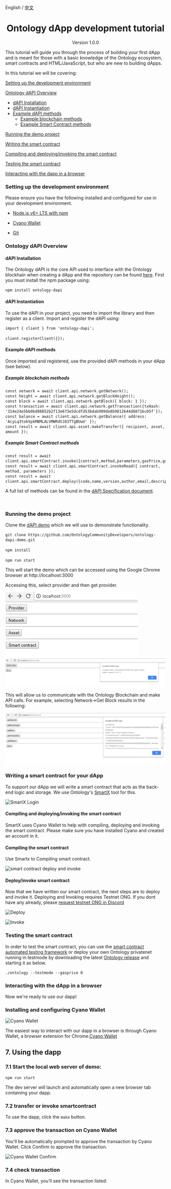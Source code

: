 English / [中文](./ontology_dapp_dev_tutorial_zh.html)

<h1 align="center">Ontology dApp development tutorial</h1>
<p align="center" class="version">Version 1.0.0 </p>

This tutorial will guide you through the process of building your first dApp and is meant for those with a basic knowledge of the Ontology ecosystem, smart contracts and HTML/JavaScript, but who are new to building dApps.

In this tutorial we will be covering:

[Setting up the development environment](#setting-up-the-development-environment)

[Ontology dAPI Overview](#ontology-dAPI-overview)
+ [dAPI Installation](#dapi-installation)
+ [dAPI Instantiation](#dapi-instantiation)
+ [Example dAPI methods](#example-dapi-methods)
	+ [Example blockchain methods](#example-blockchain-methods)
	+ [Example Smart Contract methods](#example-smart-contract-methods)

[Running the demo project](#running-the-demo-project)

[Writing the smart contract](#write-SC)

[Compiling and deploying/invoking the smart contract](#deploy-SC)

[Testing the smart contract](#test-SC)

[Interacting with the dapp in a browser](#interact-dapp) <p>



### Setting up the development environment

Please ensure you have the following installed and configured for use in your development environment.

- [Node.js v6+ LTS with npm](https://nodejs.org/en/)

- [Cyano Wallet]( https://chrome.google.com/webstore/detail/ontology-web-wallet/dkdedlpgdmmkkfjabffeganieamfklkm)

- [Git](https://git-scm.com/)<p>


### Ontology dAPI Overview
#### dAPI Installation
The Ontology dAPI is the core API used to interface with the Ontology blockhain when creating a dApp and the repository can be found [here](https://github.com/ontio/ontology-dapi). First you must install the npm package using: 

```
npm install ontology-dapi
```

#### dAPI Instantiation

To use the dAPI in your project, you need to import the library and then register as a client.
Import and register the dAPI using:
```
import { client } from 'ontology-dapi';

client.registerClient({});
```

#### Example dAPI methods
Once imported and registered, use the provided dAPI methods in your dApp (see below).
##### Example blockchain methods
```
const network = await client.api.network.getNetwork();
const height = await client.api.network.getBlockHeight();
const block = await client.api.network.getBlock({ block: 1 });
const transaction = await client.api.network.getTransaction({txHash: '314e24e5bb0bd88852b2f13e673e5dcdfd53bdab909de8b9812644d6871bc05f'});
const balance = await client.api.network.getBalance({ address: 'AcyLq3tokVpkMBMLALVMWRdVJ83TTgBUwU' });
const result = await client.api.asset.makeTransfer({ recipient, asset, amount });
```

##### Example Smart Contract methods
```
const result = await client.api.smartContract.invoke({contract,method,parameters,gasPrice,gasLimit,requireIdentity});
const result = await client.api.smartContract.invokeRead({ contract, method, parameters });
const result = await client.api.smartContract.deploy({code,name,version,author,email,description,needStorage,gasPrice,gasLimit});
```

A full list of methods can be found in the [dAPI Specification document](https://github.com/backslash47/OEPs/blob/oep-dapp-api/OEP-6/OEP-6.mediawiki). <p><br> 


### Running the demo project

Clone the [dAPI demo](https://github.com/OntologyCommunityDevelopers/ontology-dapi-demo) which we will use to demonstrate functionality.

```
git clone https://github.com/OntologyCommunityDevelopers/ontology-dapi-demo.git

npm install

npm run start
```

This will start the demo which can be accessed using the Google Chrome browser at http://localhost:3000

Accessing this, select provider and then get provider.

![dApp Demo Provider](../docs/lib/images/dappdemofirstscreen.png)
![dApp Demo Get Provider](../docs/lib/images/dappdemoregisterprovider.png)

This will allow us to communicate with the Ontology Blockchain and make API calls.  For example, selecting Network->Get Block results in the following:

![dApp Demo getBlock](../docs/lib/images/dappdemonetworkblock.png)


### Writing a smart contract for your dApp


To support our dApp we will write a smart contract that acts as the back-end logic and storage. We use Ontology's [SmartX](http://smartx.ont.io/) tool for this. 


![SmartX Login](../docs/lib/images/smartx.png)


#### Compiling and deploying/invoking the smart contract

SmartX uses Cyano Wallet to help with compiling, deploying and invoking the smart contract. Please make sure you have installed Cyano and created an account in it.

#### Compiling the smart contract

Use Smartx to Compiling smart contract.

![smart contract deploy and invoke](../docs/lib/images/smartx-deploy.png)

#### Deploy/invoke smart contract

Now that we have written our smart contract, the next steps are to deploy and invoke it. Deploying and Invoking requires Testnet ONG.  If you dont have any already, please [request testnet ONG in Discord](https://discordapp.com/channels/400884201773334540/453499298097922068)



![Deploy](https://s1.ax1x.com/2018/09/03/PzhTCd.png)

<p>

![Invoke](https://s1.ax1x.com/2018/09/03/Pz5JO0.png) <p>

### Testing the smart contract

In order to test the smart contract, you can use the [smart contract automated testing framework](https://github.com/lucas7788/pythontest) or deploy your own Ontology privatenet running in testmode by downloading the latest [Ontology release](https://github.com/ontio/ontology/releases) and starting it as below.
```
./ontology --testmode --gasprice 0

```


### Interacting with the dApp in a browser

Now we're ready to use our dapp!

### Installing and configuring Cyano Wallet


![Cyano Wallet](../docs/lib/images/cyano-wallet.png)

The easiest way to interact with our dapp in a browser is through Cyano Wallet, a browser extension for Chrome.[Cyano Wallet](https://github.com/OntologyCommunityDevelopers/cyano-wallet)


## 7. Using the dapp


### 7.1 Start the local web server of demo:

```
npm run start

```

The dev server will launch and automatically open a new browser tab containing your dapp.


### 7.2 transfer or invoke smartcontract

To use the dapp, click the ```make``` button.

### 7.3 approve the transaction on Cyano Wallet

You'll be automatically prompted to approve the transaction by Cyano Wallet. Click Confirm to approve the transaction.

![Cyano Wallet Confirm](../docs/lib/images/demo.png)

### 7.4 check transaction

In Cyano Wallet, you'll see the transaction listed:
